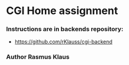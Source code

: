 # CGI Home assignment


### Instructions are in backends repository:
- https://github.com/rKlauss/cgi-backend


### Author Rasmus Klaus
